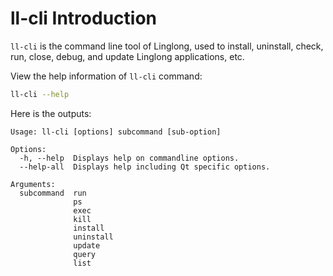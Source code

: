# ll-cli Introduction

`ll-cli` is the command line tool of Linglong, used to install, uninstall, check, run, close, debug, and update Linglong applications, etc.

View the help information of `ll-cli` command:

```bash
ll-cli --help
```

Here is the outputs:

```text
Usage: ll-cli [options] subcommand [sub-option]

Options:
  -h, --help  Displays help on commandline options.
  --help-all  Displays help including Qt specific options.

Arguments:
  subcommand  run
              ps
              exec
              kill
              install
              uninstall
              update
              query
              list
```
